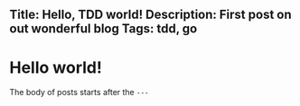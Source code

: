 Title: Hello, TDD world!
Description: First post on out wonderful blog Tags: tdd, go
---

# Hello world!

The body of posts starts after the `---`
